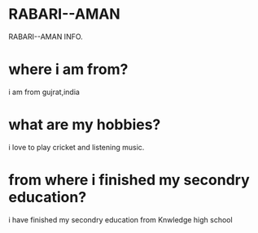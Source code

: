 # RABARI--AMAN
RABARI--AMAN INFO.

# where i am from?
i am from gujrat,india

# what are my hobbies?
i love to play cricket and listening music.

# from where i finished my secondry education?
i have finished my secondry education from Knwledge high school

